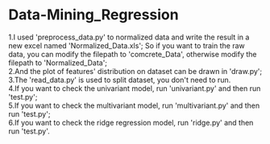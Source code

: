 # Data-Mining_Regression  
1.I used 'preprocess_data.py' to normalized data and write the result in a new excel named 'Normalized_Data.xls'; So if you want to train the raw data, you can modify the filepath to 'comcrete_Data', otherwise modify the filepath to 'Normalized_Data';  
2.And the plot of features' distribution on dataset can be drawn in 'draw.py';   
3.The 'read_data.py' is used to split dataset, you don't need to run.  
4.If you want to check the univariant model, run 'univariant.py' and then run 'test.py';  
5.If you want to check the multivariant model, run 'multivariant.py' and then run 'test.py';  
6.If you want to check the ridge regression model, run 'ridge.py' and then run 'test.py'.  
